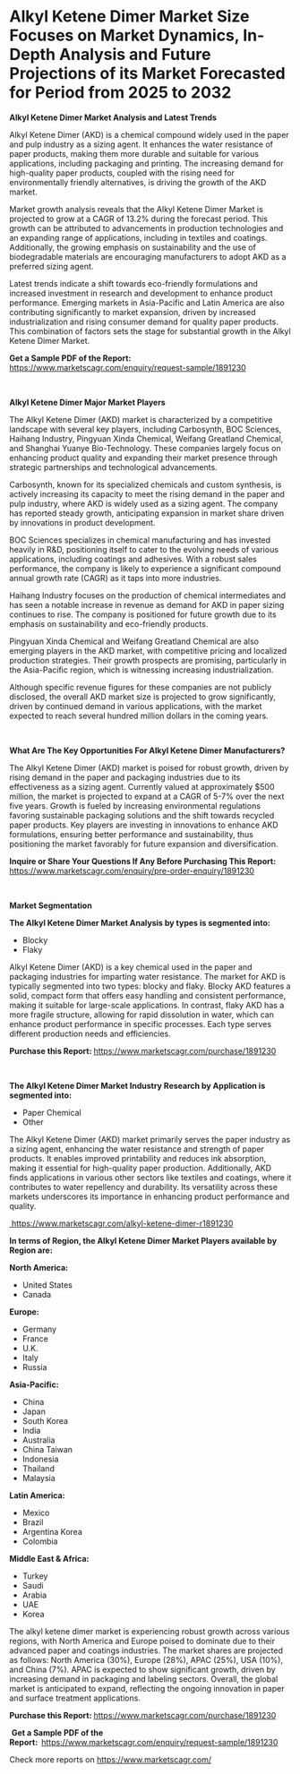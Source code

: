 <p><h1>Alkyl Ketene Dimer Market Size Focuses on Market Dynamics, In-Depth Analysis and Future Projections of its Market Forecasted for Period from 2025 to 2032</h1></p><p><strong>Alkyl Ketene Dimer Market Analysis and Latest Trends</strong></p>
<p><p>Alkyl Ketene Dimer (AKD) is a chemical compound widely used in the paper and pulp industry as a sizing agent. It enhances the water resistance of paper products, making them more durable and suitable for various applications, including packaging and printing. The increasing demand for high-quality paper products, coupled with the rising need for environmentally friendly alternatives, is driving the growth of the AKD market.</p><p>Market growth analysis reveals that the Alkyl Ketene Dimer Market is projected to grow at a CAGR of 13.2% during the forecast period. This growth can be attributed to advancements in production technologies and an expanding range of applications, including in textiles and coatings. Additionally, the growing emphasis on sustainability and the use of biodegradable materials are encouraging manufacturers to adopt AKD as a preferred sizing agent. </p><p>Latest trends indicate a shift towards eco-friendly formulations and increased investment in research and development to enhance product performance. Emerging markets in Asia-Pacific and Latin America are also contributing significantly to market expansion, driven by increased industrialization and rising consumer demand for quality paper products. This combination of factors sets the stage for substantial growth in the Alkyl Ketene Dimer Market.</p></p>
<p><strong>Get a Sample PDF of the Report:&nbsp;</strong> <a href="https://www.marketscagr.com/enquiry/request-sample/1891230?utm_campaign=2213&utm_medium=2&utm_source=Github&utm_content=ia&utm_term=30012025&utm_id=alkyl-ketene-dimer">https://www.marketscagr.com/enquiry/request-sample/1891230</a></p>
<p>&nbsp;</p>
<p><strong>Alkyl Ketene Dimer Major Market Players</strong></p>
<p><p>The Alkyl Ketene Dimer (AKD) market is characterized by a competitive landscape with several key players, including Carbosynth, BOC Sciences, Haihang Industry, Pingyuan Xinda Chemical, Weifang Greatland Chemical, and Shanghai Yuanye Bio-Technology. These companies largely focus on enhancing product quality and expanding their market presence through strategic partnerships and technological advancements.</p><p>Carbosynth, known for its specialized chemicals and custom synthesis, is actively increasing its capacity to meet the rising demand in the paper and pulp industry, where AKD is widely used as a sizing agent. The company has reported steady growth, anticipating expansion in market share driven by innovations in product development.</p><p>BOC Sciences specializes in chemical manufacturing and has invested heavily in R&D, positioning itself to cater to the evolving needs of various applications, including coatings and adhesives. With a robust sales performance, the company is likely to experience a significant compound annual growth rate (CAGR) as it taps into more industries.</p><p>Haihang Industry focuses on the production of chemical intermediates and has seen a notable increase in revenue as demand for AKD in paper sizing continues to rise. The company is positioned for future growth due to its emphasis on sustainability and eco-friendly products.</p><p>Pingyuan Xinda Chemical and Weifang Greatland Chemical are also emerging players in the AKD market, with competitive pricing and localized production strategies. Their growth prospects are promising, particularly in the Asia-Pacific region, which is witnessing increasing industrialization.</p><p>Although specific revenue figures for these companies are not publicly disclosed, the overall AKD market size is projected to grow significantly, driven by continued demand in various applications, with the market expected to reach several hundred million dollars in the coming years.</p></p>
<p>&nbsp;</p>
<p><strong>What Are The Key Opportunities For Alkyl Ketene Dimer Manufacturers?</strong></p>
<p><p>The Alkyl Ketene Dimer (AKD) market is poised for robust growth, driven by rising demand in the paper and packaging industries due to its effectiveness as a sizing agent. Currently valued at approximately $500 million, the market is projected to expand at a CAGR of 5-7% over the next five years. Growth is fueled by increasing environmental regulations favoring sustainable packaging solutions and the shift towards recycled paper products. Key players are investing in innovations to enhance AKD formulations, ensuring better performance and sustainability, thus positioning the market favorably for future expansion and diversification.</p></p>
<p><strong>Inquire or Share Your Questions If Any Before Purchasing This Report:</strong> <a href="https://www.marketscagr.com/enquiry/pre-order-enquiry/1891230?utm_campaign=2213&utm_medium=2&utm_source=Github&utm_content=ia&utm_term=30012025&utm_id=alkyl-ketene-dimer">https://www.marketscagr.com/enquiry/pre-order-enquiry/1891230</a></p>
<p>&nbsp;</p>
<p><strong>Market Segmentation</strong></p>
<p><strong>The Alkyl Ketene Dimer Market Analysis by types is segmented into:</strong></p>
<p><ul><li>Blocky</li><li>Flaky</li></ul></p>
<p><p>Alkyl Ketene Dimer (AKD) is a key chemical used in the paper and packaging industries for imparting water resistance. The market for AKD is typically segmented into two types: blocky and flaky. Blocky AKD features a solid, compact form that offers easy handling and consistent performance, making it suitable for large-scale applications. In contrast, flaky AKD has a more fragile structure, allowing for rapid dissolution in water, which can enhance product performance in specific processes. Each type serves different production needs and efficiencies.</p></p>
<p><strong>Purchase this Report:&nbsp;</strong><a href="https://www.marketscagr.com/purchase/1891230?utm_campaign=2213&utm_medium=2&utm_source=Github&utm_content=ia&utm_term=30012025&utm_id=alkyl-ketene-dimer">https://www.marketscagr.com/purchase/1891230</a></p>
<p>&nbsp;</p>
<p><strong>The Alkyl Ketene Dimer Market Industry Research by Application is segmented into:</strong></p>
<p><ul><li>Paper Chemical</li><li>Other</li></ul></p>
<p><p>The Alkyl Ketene Dimer (AKD) market primarily serves the paper industry as a sizing agent, enhancing the water resistance and strength of paper products. It enables improved printability and reduces ink absorption, making it essential for high-quality paper production. Additionally, AKD finds applications in various other sectors like textiles and coatings, where it contributes to water repellency and durability. Its versatility across these markets underscores its importance in enhancing product performance and quality.</p></p>
<p><a href="https://www.marketscagr.com/alkyl-ketene-dimer-r1891230?utm_campaign=2213&utm_medium=2&utm_source=Github&utm_content=ia&utm_term=30012025&utm_id=alkyl-ketene-dimer">&nbsp;https://www.marketscagr.com/alkyl-ketene-dimer-r1891230</a></p>
<p><strong>In terms of Region, the Alkyl Ketene Dimer Market Players available by Region are:</strong></p>
<p>
    <p> <strong> North America: </strong>
        <ul>
            <li>United States</li>
            <li>Canada</li>
        </ul>
        </p> 
    <p> <strong> Europe: </strong>
        <ul>
            <li>Germany</li>
            <li>France</li>
            <li>U.K.</li>
            <li>Italy</li>
            <li>Russia</li>
        </ul>
        </p> 
    <p> <strong> Asia-Pacific: </strong>
        <ul>
            <li>China</li>
            <li>Japan</li>
            <li>South Korea</li>
            <li>India</li>
            <li>Australia</li>
            <li>China Taiwan</li>
            <li>Indonesia</li>
            <li>Thailand</li>
            <li>Malaysia</li>
        </ul>
        </p> 
    <p> <strong> Latin America: </strong>
        <ul>
            <li>Mexico</li>
            <li>Brazil</li>
            <li>Argentina Korea</li>
            <li>Colombia</li>
        </ul>
        </p> 
    <p> <strong> Middle East & Africa: </strong>
        <ul>
            <li>Turkey</li>
            <li>Saudi</li>
            <li>Arabia</li>
            <li>UAE</li>
            <li>Korea</li>
        </ul>
    </p>
    </p>
<p><p>The alkyl ketene dimer market is experiencing robust growth across various regions, with North America and Europe poised to dominate due to their advanced paper and coatings industries. The market shares are projected as follows: North America (30%), Europe (28%), APAC (25%), USA (10%), and China (7%). APAC is expected to show significant growth, driven by increasing demand in packaging and labeling sectors. Overall, the global market is anticipated to expand, reflecting the ongoing innovation in paper and surface treatment applications.</p></p>
<p><strong>Purchase this Report: </strong><a href="https://www.marketscagr.com/purchase/1891230?utm_campaign=2213&utm_medium=2&utm_source=Github&utm_content=ia&utm_term=30012025&utm_id=alkyl-ketene-dimer">https://www.marketscagr.com/purchase/1891230</a></p>
<p>&nbsp;<strong>Get a Sample PDF of the Report:&nbsp;&nbsp;</strong><a href="https://www.marketscagr.com/enquiry/request-sample/1891230?utm_campaign=2213&utm_medium=2&utm_source=Github&utm_content=ia&utm_term=30012025&utm_id=alkyl-ketene-dimer">https://www.marketscagr.com/enquiry/request-sample/1891230</a></p>
<p><strong></strong></p>
<p>Check more reports on <a href="https://www.marketscagr.com/?utm_campaign=2213&utm_medium=2&utm_source=Github&utm_content=ia&utm_term=30012025&utm_id=alkyl-ketene-dimer">https://www.marketscagr.com/</a></p>